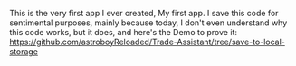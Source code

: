  This is the very first app I ever created, My first app. I save this code for sentimental purposes, mainly because today, I don't even understand why this code works, but it does, and here's the Demo to prove it:
https://github.com/astroboyReloaded/Trade-Assistant/tree/save-to-local-storage
